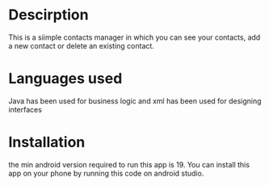 # Descirption
This is a  siimple contacts manager in which you can see your contacts, add a new contact or delete an existing contact. 
# Languages used
Java has been used for business logic and xml has been used for designing interfaces
# Installation
the min android version required to run this app is 19.
You can install this app on your phone by running this code on android studio.

